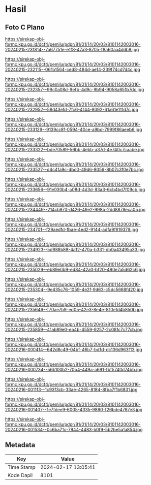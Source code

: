 # Hasil

## Foto C Plano

https://sirekap-obj-formc.kpu.go.id/dcf4/pemilu/pdpr/81/01/14/20/03/8101142003016-20240215-231814--7a67751e-e1f8-47a3-8705-f8a60aa4ddb8.jpg

https://sirekap-obj-formc.kpu.go.id/dcf4/pemilu/pdpr/81/01/14/20/03/8101142003016-20240215-232115--061b1564-ced8-484d-ae14-239f74cd7d4c.jpg

https://sirekap-obj-formc.kpu.go.id/dcf4/pemilu/pdpr/81/01/14/20/03/8101142003016-20240215-232357--99c0a08d-9efb-4d9c-9b94-9058a651b7dc.jpg

https://sirekap-obj-formc.kpu.go.id/dcf4/pemilu/pdpr/81/01/14/20/03/8101142003016-20240215-232952--58d43efd-7fc6-4144-8092-61a61e111d7c.jpg

https://sirekap-obj-formc.kpu.go.id/dcf4/pemilu/pdpr/81/01/14/20/03/8101142003016-20240215-233129--9139cc8f-0594-40ce-a9bd-7999f86aeeb6.jpg

https://sirekap-obj-formc.kpu.go.id/dcf4/pemilu/pdpr/81/01/14/20/03/8101142003016-20240215-233322--bde70589-56bb-4ebb-a37d-4e740c7caabe.jpg

https://sirekap-obj-formc.kpu.go.id/dcf4/pemilu/pdpr/81/01/14/20/03/8101142003016-20240215-233527--d4c41a9c-dbc0-49d6-8059-8b07c3f0e7bc.jpg

https://sirekap-obj-formc.kpu.go.id/dcf4/pemilu/pdpr/81/01/14/20/03/8101142003016-20240215-233656--91e030b4-a08d-4d3d-83a3-6cb4bd7f09cb.jpg

https://sirekap-obj-formc.kpu.go.id/dcf4/pemilu/pdpr/81/01/14/20/03/8101142003016-20240215-234449--214cb970-d426-49e2-998b-2dd8878eca05.jpg

https://sirekap-obj-formc.kpu.go.id/dcf4/pemilu/pdpr/81/01/14/20/03/8101142003016-20240215-234701--f29aedfd-fbae-4ed2-9144-adfa9f919379.jpg

https://sirekap-obj-formc.kpu.go.id/dcf4/pemilu/pdpr/81/01/14/20/03/8101142003016-20240215-234923--5d988b88-4a12-470a-b331-db0a43495a33.jpg

https://sirekap-obj-formc.kpu.go.id/dcf4/pemilu/pdpr/81/01/14/20/03/8101142003016-20240215-235029--eb89e0b9-ed84-42a0-bf20-490e7a5d62c6.jpg

https://sirekap-obj-formc.kpu.go.id/dcf4/pemilu/pdpr/81/01/14/20/03/8101142003016-20240215-235304--9e435c76-1059-4e2f-9d63-c5dc5668fd20.jpg

https://sirekap-obj-formc.kpu.go.id/dcf4/pemilu/pdpr/81/01/14/20/03/8101142003016-20240215-235646--f70ae7b9-ed05-42e3-8e4e-810efd4b850b.jpg

https://sirekap-obj-formc.kpu.go.id/dcf4/pemilu/pdpr/81/01/14/20/03/8101142003016-20240215-235859--41ab89e0-ea4b-4559-9257-2c08fc7c77cb.jpg

https://sirekap-obj-formc.kpu.go.id/dcf4/pemilu/pdpr/81/01/14/20/03/8101142003016-20240216-000414--642d8c49-04bf-46b7-bd1d-dc136d963f13.jpg

https://sirekap-obj-formc.kpu.go.id/dcf4/pemilu/pdpr/81/01/14/20/03/8101142003016-20240216-000734--56b100b2-70b4-449a-a691-fbf5740d74bb.jpg

https://sirekap-obj-formc.kpu.go.id/dcf4/pemilu/pdpr/81/01/14/20/03/8101142003016-20240216-001113--1c93f3cb-33ae-4265-8184-8fba7f1b6831.jpg

https://sirekap-obj-formc.kpu.go.id/dcf4/pemilu/pdpr/81/01/14/20/03/8101142003016-20240216-001407--1e7fdee9-6005-4335-9860-f26bde4767e3.jpg

https://sirekap-obj-formc.kpu.go.id/dcf4/pemilu/pdpr/81/01/14/20/03/8101142003016-20240216-001534--0c6ba71c-7844-4483-b0f9-5b2be5a1a854.jpg


## Metadata

| Key        | Value               |
| ---------- | ------------------- |
| Time Stamp | 2024-02-17 13:05:41 |
| Kode Dapil | 8101                |



